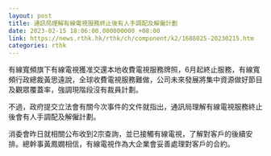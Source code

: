 ```yaml
---
layout: post
title: 通訊局理解有線電視服務終止後有人手調配及解僱計劃
date: 2023-02-15 18:06:00.000000000 +08:00
link: https://news.rthk.hk/rthk/ch/component/k2/1688025-20230215.htm
categories: rthk
---
```


有線寬頻旗下有線電視獲准交還本地收費電視服務牌照，6月起終止服務，有線寬頻行政總裁黃思遠說，全球收費電視服務難做，公司未來發展將集中資源做好節目及觀眾覆蓋率，強調現階段沒有裁員計劃。

不過，政府提交立法會有關今次事件的文件就指出，通訊局理解有線電視服務終止後會有人手調配及解僱計劃。

消委會昨日就相關公布收到2宗查詢，並已接觸有線電視，了解對客戶的後續安排。總幹事黃鳳嫺相信，有線電視作為大企業會妥善處理對客戶的合約。

